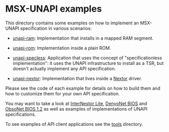 # MSX-UNAPI examples

This directory contains some examples on how to implement an MSX-UNAPI specification in various scenarios:

* [unapi-ram](unapi-ram.asm): Implementation that installs in a mapped RAM segment.

* [unapi-rom](unapi-rom.asm): Implementation inside a plain ROM.

* [unapi-specless](unapi-specless.asm): Application that uses the concept of "specificationless implementation": it uses the UNAPI infrastructure to install as a TSR, but doesn't actually implement any API specification.

* [unapi-nextor](unapi-nextor.asm): Implementation that lives inside a [Nextor](https://github.com/Konamiman/Nextor) driver.

Please see the code of each example for details on how to build them and how to customize them for your own API specification.

You may want to take a look at [InterNestor Lite](https://github.com/Konamiman/MSX/tree/master/SRC/INL), [DenyoNet BIOS](https://github.com/Konamiman/MSX/tree/master/SRC/DENYONET) and [ObsoNet BIOS 1.2](https://github.com/Konamiman/MSX/tree/master/SRC/ONET) as well as examples of implementations of UNAPI specifications.

To see examples of API client applications see the [tools](../tools) directory.
